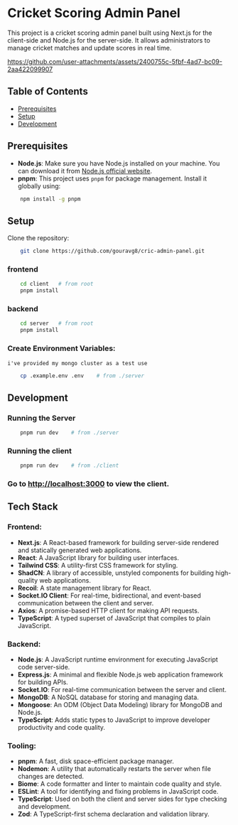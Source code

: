 # Cricket Scoring Admin Panel

This project is a cricket scoring admin panel built using Next.js for the client-side and Node.js for the server-side. It allows administrators to manage cricket matches and update scores in real time.



https://github.com/user-attachments/assets/2400755c-5fbf-4ad7-bc09-2aa422099907



## Table of Contents

- [Prerequisites](#prerequisites)
- [Setup](#setup)
- [Development](#development)

## Prerequisites

- **Node.js**: Make sure you have Node.js installed on your machine. You can download it from [Node.js official website](https://nodejs.org/).
- **pnpm**: This project uses `pnpm` for package management. Install it globally using:

```bash
    npm install -g pnpm
```

## Setup
Clone the repository:

```bash
    git clone https://github.com/gouravg8/cric-admin-panel.git
```
### frontend
```bash
    cd client   # from root
    pnpm install
```
### backend
```bash
    cd server   # from root
    pnpm install
```

### Create Environment Variables:
`i've provided my mongo cluster as a test use`
```bash
    cp .example.env .env    # from ./server
```

## Development

### Running the Server
```bash
    pnpm run dev    # from ./server
```

### Running the client
```bash
    pnpm run dev    # from ./client
```
### Go to [http://localhost:3000](http://localhost:3000) to view the client.

## Tech Stack

### **Frontend:**
- **Next.js**: A React-based framework for building server-side rendered and statically generated web applications.
- **React**: A JavaScript library for building user interfaces.
- **Tailwind CSS**: A utility-first CSS framework for styling.
- **ShadCN**: A library of accessible, unstyled components for building high-quality web applications.
- **Recoil**: A state management library for React.
- **Socket.IO Client**: For real-time, bidirectional, and event-based communication between the client and server.
- **Axios**: A promise-based HTTP client for making API requests.
- **TypeScript**: A typed superset of JavaScript that compiles to plain JavaScript.

### **Backend:**
- **Node.js**: A JavaScript runtime environment for executing JavaScript code server-side.
- **Express.js**: A minimal and flexible Node.js web application framework for building APIs.
- **Socket.IO**: For real-time communication between the server and client.
- **MongoDB**: A NoSQL database for storing and managing data.
- **Mongoose**: An ODM (Object Data Modeling) library for MongoDB and Node.js.
- **TypeScript**: Adds static types to JavaScript to improve developer productivity and code quality.

### **Tooling:**
- **pnpm**: A fast, disk space-efficient package manager.
- **Nodemon**: A utility that automatically restarts the server when file changes are detected.
- **Biome**: A code formatter and linter to maintain code quality and style.
- **ESLint**: A tool for identifying and fixing problems in JavaScript code.
- **TypeScript**: Used on both the client and server sides for type checking and development.
- **Zod**: A TypeScript-first schema declaration and validation library.
